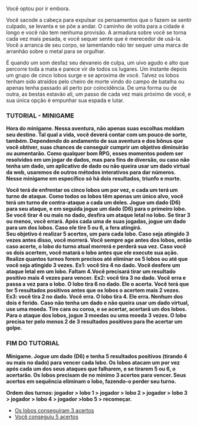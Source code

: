 Você optou por ir embora. 
 
Você sacode a cabeça para expulsar os pensamentos que o fazem se sentir culpado, se levanta e se põe a andar. O caminho de volta para a cidade é longo e você não tem nenhuma provisão. A armadura sobre você se torna cada vez mais pesada, e você sequer sente que é merecedor de usá-la. Você a arranca de seu corpo, se lamentando não ter sequer uma marca de arranhão sobre o metal para se orgulhar. 
 
É quando um som desfaz seu devaneio de culpa, um uivo agudo e alto que percorre toda a mata e parece vir de todos os lugares. Um instante depois um grupo de cinco lobos surge e se aproxima de você. Talvez os lobos tenham sido atraídos pelo cheiro de morte vindo do campo de batalha ou apenas tenha passado ali perto por coincidência. De uma forma ou de outra, as bestas estavão ali, um passo de cada vez mais próximo de você, e sua única opção é empunhar sua espada e lutar. 
 
<h3>TUTORIAL - MINIGAME</h3> 

**Hora do minigame. Nessa aventura, não apenas suas escolhas moldam seu destino. Tal qual a vida, você deverá contar com um pouco de sorte, também. Dependendo do andamento de sua aventura e dos bônus que você obtiver, suas chances de conseguir cumprir um objetivo diminuirão ou aumentarão. Como qualquer bom RPG, esses momentos podem ser resolvidos em um jogar de dados, mas para fins de diversão, ou caso não tenha um dado, um aplicativo de dado ou não queira usar um dado virtual da web, usaremos de outros métodos interativos para dar números. Nesse minigame em específico só há dois resultados, triunfo e morte.** 

**Você terá de enfrentar os cinco lobos um por vez, e cada um terá um turno de ataque. Como todos os lobos têm apenas um único alvo, você terá um turno de contra-ataque a cada um deles. Jogue um dado (D6) para seu ataque, e em seguida jogue um dado (D6) para o primeiro lobo. Se você tirar 4 ou mais no dado, desfira um ataque letal no lobo. Se tirar 3 ou menos, você errará. Após cada uma de suas jogadas, jogue um dado para um dos lobos. Caso ele tire 5 ou 6, a fera atingirá.**  
**Seu objetivo é realizar 5 acertos, um para cada lobo. Caso seja atingido 3 vezes antes disso, você morrerá. Você sempre age antes dos lobos, então caso acerte, o lobo do turno atual morrerá e perderá sua vez. Caso você os dois acertem, você matará o lobo antes que ele execute sua ação. Realize quantos turnos forem precisos até eliminar os 5 lobos ou até que você seja atingido 3 vezes.** 
**Ex1: você tira 4 no dado. Você desfere um ataque letal em um lobo. Faltam 4.Você precisará tirar um resultado positivo mais 4 vezes para vencer.** 
**Ex2: você tira 3 no dado. Você erra e passa a vez para o lobo. O lobo tira 6 no dado. Ele o acerta. Você terá que ter 5 resultados positivos antes que os lobos o acertem mais 2 vezes.** 
**Ex3: você tira 2 no dado. Você erra. O lobo tira 4. Ele erra. Nenhum dos dois é ferido.** 
**Caso não tenha um dado e não queira usar um dado virtual, use uma moeda. Tire cara ou coroa, e se acertar, acertará um dos lobos. Para o ataque dos lobos, jogue 3 moedas ou uma moeda 3 vezes. O lobo precisa ter pelo menos 2 de 3 resultados positivos para lhe acertar um golpe.** 

<h3>FIM DO TUTORIAL</h3> 
 
**Minigame.  Jogue um dado (D6) e tenha 5 resultados positivos (tirando 4 ou mais no dado) para vencer cada lobo. Os lobos atacam um por vez após cada um dos seus ataques que falharem, e se tirarem 5 ou 6, o acertarão. Os lobos precisam de no mínimo 3 acertos para vencer. Seus acertos em sequência eliminam o lobo, fazendo-o perder seu turno.** 
 
**Ordem dos turnos: jogador > lobo 1 > jogador > lobo 2 > jogador > lobo 3 > jogador > lobo 4 > jogador >lobo 5 > recomeçar.** 
 
<ul>
    <li><a href="rota_cba.html">Os lobos conseguiram 3 acertos</a></li>
    <li><a href="rota_cbb.html">Você conseguiu 5 acertos</a></li>
</ul>
